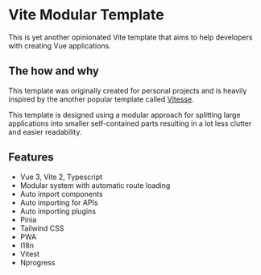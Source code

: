 # Vite Modular Template

This is yet another opinionated Vite template that aims to help developers with creating Vue applications.

## The how and why

This template was originally created for personal projects and is heavily inspired by the another popular template called [Vitesse](https://github.com/antfu/vitesse).

This template is designed using a modular approach for splitting large applications into smaller self-contained parts resulting in a lot less clutter and easier readability.

## Features

- Vue 3, Vite 2, Typescript
- Modular system with automatic route loading
- Auto import components
- Auto importing for APIs
- Auto importing plugins
- Pinia
- Tailwind CSS
- PWA
- I18n
- Vitest
- Nprogress
